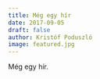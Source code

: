 ```yaml
---
title: Még egy hír
date: 2017-09-05
draft: false
author: Kristóf Poduszló
image: featured.jpg
---
```


Még egy hír.
